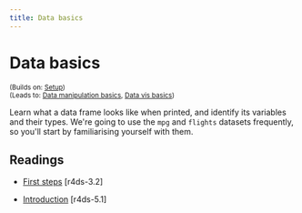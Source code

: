 ```yaml
---
title: Data basics
---
```


<!-- Generated automatically from data-basics.yml. Do not edit by hand -->

# Data basics
<small>(Builds on: [Setup](setup.md))</small>  
<small>(Leads to: [Data manipulation basics](manip-basics.md), [Data vis basics](vis-basics.md))</small>

Learn what a data frame looks like when printed, and identify its variables and their types. We're going to use the `mpg` and `flights` datasets frequently, so you'll start by familiarising yourself with them.

## Readings

  * [First steps](http://r4ds.had.co.nz/data-visualisation.html#first-steps) [r4ds-3.2]

  * [Introduction](http://r4ds.had.co.nz/transform.html#introduction-2) [r4ds-5.1]



